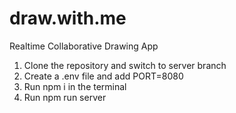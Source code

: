 # draw.with.me
Realtime Collaborative Drawing App

1. Clone the repository and switch to server branch
2. Create a .env file and add PORT=8080
3. Run npm i in the terminal
4. Run npm run server
